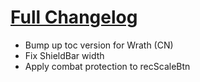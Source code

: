 # [Full Changelog](https://github.com/enderneko/Cell/compare/r256-release...9c87d787f4c37a0760787483e75c5eae6f297194)

- Bump up toc version for Wrath (CN)
- Fix ShieldBar width
- Apply combat protection to recScaleBtn
